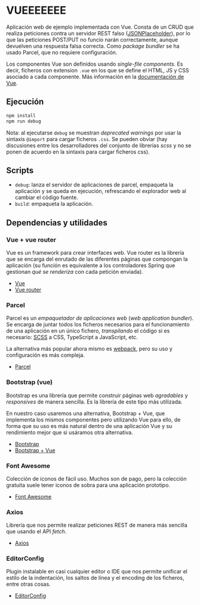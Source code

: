 # VUEEEEEEE

Aplicación web de ejemplo implementada con Vue. Consta de un CRUD que realiza peticiones contra un servidor REST falso ([JSONPlaceholder](https://jsonplaceholder.typicode.com/)), por lo que las peticiones POST/PUT no funcio narán correctamente, aunque devuelven una respuesta falsa correcta. Como *package bundler* se ha usado Parcel, que no requiere configuración.

Los componentes Vue son definidos usando *single-file components*. Es decir, ficheros con extension `.vue` en los que se define el HTML, JS y CSS asociado a cada componente. Más información en la [documentación de Vue](https://vuejs.org/v2/guide/single-file-components.html).

## Ejecución

```bash
npm install
npm run debug
```

Nota: al ejecutarse `debug` se muestran *deprecated warnings* por usar la sintaxis `@import` para cargar ficheros `.css`. Se pueden obviar (hay discusiones entre los desarrolladores del conjunto de librerías *scss* y no se ponen de acuerdo en la sintaxis para cargar ficheros css).

## Scripts

* `debug`: lanza el servidor de aplicaciones de parcel, empaqueta la aplicación y se queda en ejecución, refrescando el explorador web al cambiar el código fuente.
* `build`: empaqueta la aplicación.

## Dependencias y utilidades

### Vue + vue router

Vue es un framework para crear interfaces web. Vue router es la librería que se encarga del enrutado de las diferentes páginas que compongan la aplicación (su función es equivalente a los controladores Spring que gestionan *qué se renderiza* con cada petición enviada).

* [Vue](https://github.com/vuejs/vue)
* [Vue router](https://router.vuejs.org/)

### Parcel

Parcel es un *empaquetador de aplicaciones web* (*web application bundler*). Se encarga de juntar todos los ficheros necesarios para el funcionamiento de una aplicación en un único fichero, *transpilando* el código si es necesario: [SCSS](https://sass-lang.com/) a CSS, TypeScript a JavaScript, etc. 

La alternativa más popular ahora mismo es [webpack](https://webpack.js.org/), pero su uso y configuración es más compleja.

* [Parcel](https://parceljs.org/)

### Bootstrap (vue)

Bootstrap es una librería que permite construir páginas web *agradables* y *responsives* de manera sencilla. Es la librería de este tipo más utilizada.

En nuestro caso usaremos una alternativa, Bootstrap + Vue, que implementa los mismos componentes pero utilizando Vue para ello, de forma que su uso es más natural dentro de una aplicación Vue y su rendimiento mejor que si usáramos otra alternativa.

* [Bootstrap](http://getbootstrap.com/)
* [Bootstrap + Vue](https://bootstrap-vue.js.org/)

### Font Awesome

Colección de iconos de fácil uso. Muchos son de pago, pero la colección gratuita suele tener iconos de sobra para una aplicación prototipo.

* [Font Awesome](https://fontawesome.com/)

### Axios

Librería que nos permite realizar peticiones REST de manera más sencilla que usando el API *fetch*. 

* [Axios](https://github.com/axios/axios)

### EditorConfig

Plugin instalable en casi cualquier editor o IDE que nos permite unificar el estilo de la indentación, los saltos de línea y el encoding de los ficheros, entre otras cosas.

* [EditorConfig](https://editorconfig.org/)
